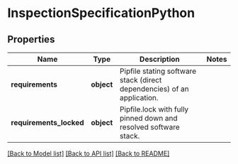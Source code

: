 # InspectionSpecificationPython

## Properties
Name | Type | Description | Notes
------------ | ------------- | ------------- | -------------
**requirements** | **object** | Pipfile stating software stack (direct dependencies) of an application. | 
**requirements_locked** | **object** | Pipfile.lock with fully pinned down and resolved software stack. | 

[[Back to Model list]](../README.md#documentation-for-models) [[Back to API list]](../README.md#documentation-for-api-endpoints) [[Back to README]](../README.md)


